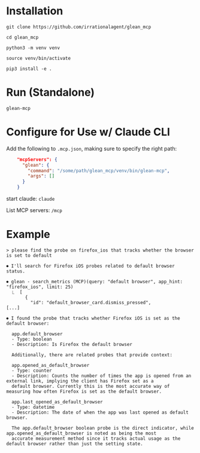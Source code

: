 # Installation
`git clone https://github.com/irrationalagent/glean_mcp`

`cd glean_mcp`

`python3 -m venv venv`

`source venv/bin/activate`

`pip3 install -e .`

# Run (Standalone)
`glean-mcp`

# Configure for Use w/ Claude CLI
Add the following to `.mcp.json`, making sure to specify the right path:

```json
    "mcpServers": {
      "glean": {
        "command": "/some/path/glean_mcp/venv/bin/glean-mcp",
        "args": []
      }
    }
```
start claude:
`claude`

List MCP servers:
`/mcp`

# Example
`> please find the probe on firefox_ios that tracks whether the browser is set to default`

```
⏺ I'll search for Firefox iOS probes related to default browser status.

⏺ glean - search_metrics (MCP)(query: "default browser", app_hint: "firefox_ios", limit: 25)
  ⎿  [                                                                                                                           
       {
         "id": "default_browser_card.dismiss_pressed",
[...]

⏺ I found the probe that tracks whether Firefox iOS is set as the default browser:

  app.default_browser
  - Type: boolean
  - Description: Is Firefox the default browser

  Additionally, there are related probes that provide context:

  app.opened_as_default_browser
  - Type: counter
  - Description: Counts the number of times the app is opened from an external link, implying the client has Firefox set as a
  default browser. Currently this is the most accurate way of measuring how often Firefox is set as the default browser.

  app.last_opened_as_default_browser
  - Type: datetime
  - Description: The date of when the app was last opened as default browser.

  The app.default_browser boolean probe is the direct indicator, while app.opened_as_default_browser is noted as being the most
  accurate measurement method since it tracks actual usage as the default browser rather than just the setting state.
  ```